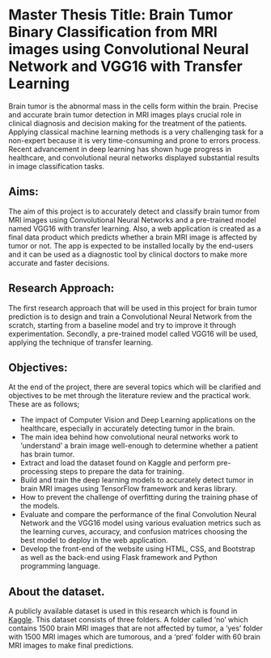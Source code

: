 # Master Thesis Title: Brain Tumor Binary Classification from MRI images using Convolutional Neural Network and VGG16 with Transfer Learning

Brain tumor is the abnormal mass in the cells form within the brain. Precise and accurate brain tumor detection in MRI images plays crucial role in clinical diagnosis and decision making for the treatment of the patients. Applying classical machine learning methods is a very challenging task for a non-expert because it is very time-consuming and prone to errors process. Recent advancement in deep learning has shown huge progress in healthcare, and convolutional neural networks displayed substantial results in image classification tasks.




## Aims:
The aim of this project is to accurately detect and classify brain tumor from MRI images using Convolutional Neural Networks and a pre-trained model named VGG16 with transfer learning. Also, a web application is created as a final data product which predicts whether a brain MRI image is affected by tumor or not. The app is expected to be installed locally by the end-users and it can be used as a diagnostic tool by clinical doctors to make more accurate and faster decisions.

## Research Approach:
The first research approach that will be used in this project for brain tumor prediction is to design and train a Convolutional Neural Network from the scratch, starting from a baseline model and try to improve it through experimentation. Secondly, a pre-trained model called VGG16 will be used, applying the technique of transfer learning.

## Objectives:
At the end of the project, there are several topics which will be clarified and objectives to be met through the literature review and the practical work. These are as follows;
- The impact of Computer Vision and Deep Learning applications on the healthcare, especially in accurately detecting tumor in the brain.
- The main idea behind how convolutional neural networks work to ‘understand’ a brain image well-enough to determine whether a patient has brain tumor.
- Extract and load the dataset found on Kaggle and perform pre-processing steps to prepare the data for training.
- Build and train the deep learning models to accurately detect tumor in brain MRI images using TensorFlow framework and keras library.
- How to prevent the challenge of overfitting during the training phase of the models.
- Evaluate and compare the performance of the final Convolution Neural Network and the VGG16 model using various evaluation metrics such as the learning curves, accuracy, and confusion matrices choosing the best model to deploy in the web application.
- Develop the front-end of the website using HTML, CSS, and Bootstrap as well as the back-end using Flask framework and Python programming language.

## About the dataset.
A publicly available dataset is used in this research which is found in [Kaggle](https://www.kaggle.com/datasets/ahmedhamada0/brain-tumor-detection). This dataset consists of three folders. A folder called ‘no’ which contains 1500 brain MRI images that are not affected by tumor, a ‘yes’ folder with 1500 MRI images which are tumorous, and a ‘pred’ folder with 60 brain MRI images to make final predictions.
